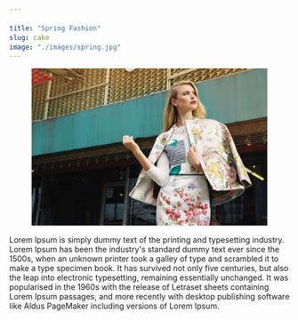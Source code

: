 ```yaml
---

title: "Spring Fashion"
slug: cake
image: "./images/spring.jpg"
---
```


<!-- markdownlint-disable MD033 -->

<figure class="figure">
    <img src="./images/spring.jpg" alt="Title"/>
   
</figure>

Lorem Ipsum is simply dummy text of the printing and typesetting industry. Lorem Ipsum has been the industry's standard dummy text ever since the 1500s, when an unknown printer took a galley of type and scrambled it to make a type specimen book. It has survived not only five centuries, but also the leap into electronic typesetting, remaining essentially unchanged. It was popularised in the 1960s with the release of Letraset sheets containing Lorem Ipsum passages, and more recently with desktop publishing software like Aldus PageMaker including versions of Lorem Ipsum.
